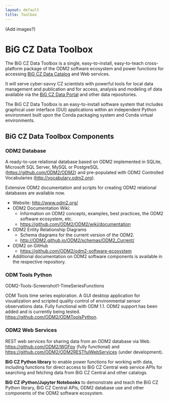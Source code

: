 ```yaml
---
layout: default
title: Toolbox
---
```


(Add images?)

# BiG CZ Data Toolbox

The BiG CZ Data Toolbox is a single, easy-to-install, easy-to-teach cross-platform package of the ODM2 software ecosystem and power functions for accessing [BiG CZ Data Catalog](http://bigcz.org/central/) and Web services.

It will serve cyber-savvy CZ scientists with powerful tools for local data management and publication and for access, analysis and modeling of data available via the [BiG CZ Data Portal](http://bigcz.org/portal/) and other data repositories.

The BiG CZ Data Toolbox is an easy-to-install software system that includes graphical user interface (GUI) applications within an independent Python environment built upon the Conda packaging system and Conda virtual environments.

## BiG CZ Data Toolbox Components

### ODM2 Database

A ready-to-use relational database based on ODM2 implemented in SQLite, Microsoft SQL Server, MySQL or PostgreSQL (<https://github.com/ODM2/ODM2>) and pre-populated with ODM2 Controlled Vocabularies (<http://vocabulary.odm2.org>).

Extensive ODM2 documentation and scripts for creating ODM2 relational databases are available now.

- Website: <http://www.odm2.org/>
- ODM2 Documentation Wiki:
  - Information on ODM2 concepts, examples, best practices, the ODM2 software ecosystem, etc.
  - <https://github.com/ODM2/ODM2/wiki/documentation>
- ODM2 Entity Relationship Diagrams
  - Schema diagrams for the current version of the ODM2.
  - <http://ODM2.github.io/ODM2/schemas/ODM2_Current/>
- ODM2 on GitHub
  - https://github.com/ODM2/odm2-software-ecosystem
- Additional documentation on ODM2 software components is available in the respective repository.

### ODM Tools Python

ODM2-Tools-Screenshot1-TimeSeriesFunctions

ODM Tools time series exploration.
A GUI desktop application for visualization and scripted quality control of environmental sensor observations data. Fully functional with ODM 1.1. ODM2 support has been added and is currently being tested.  <https://github.com/ODM2/ODMToolsPython>.

 ### ODM2 Web Services

REST web services for sharing data from an ODM2 database via Web. <https://github.com/ODM2/WOFpy> (fully functional) and <https://github.com/ODM2/ODM2RESTfulWebServices> (under development).

**BiG CZ Python library** to enable power functions for working with data, including functions for direct access to BiG CZ Central web service APIs for searching and fetching data from BiG CZ Central and other catalogs.

**BiG CZ iPython/Jupyter Notebooks** to demonstrate and teach the BiG CZ Python library, BiG CZ Central APIs, ODM2 database use and other components of the ODM2 software ecosystem.
